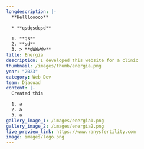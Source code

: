 ```yaml
---
longdescription: |-
  **Helllooooo**

  * **qsdqsdqsd**

  1. **qs**
  2. **sd**
  3. > **qWWwWw**
title: Energia
description: I developed this website for a clinic
thumbnail: /images/thumb/energia.png
year: "2023"
category: Web Dev
team: Djaouad
content: |-
  Created this

  1. a
  2. a
  3. a
gallery_image_1: /images/energia1.png
gallery_image_2: /images/energia2.png
live_preview_link: https://www.ranysfertility.com
image: images/logo.png
---
```

